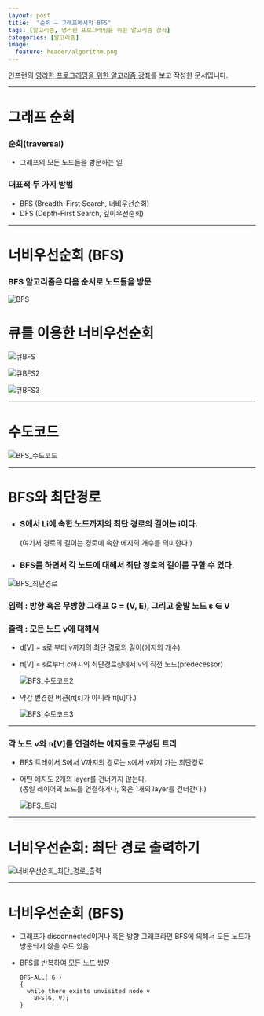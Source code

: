 ```yaml
---
layout: post
title:  "순회 – 그래프에서의 BFS"
tags: [알고리즘, 영리한 프로그래밍을 위한 알고리즘 강좌]
categories: [알고리즘]
image:
  feature: header/algorithm.png
---
```


인프런의 [영리한 프로그래밍을 위한 알고리즘 강좌](https://www.inflearn.com/course/%EC%95%8C%EA%B3%A0%EB%A6%AC%EC%A6%98-%EA%B0%95%EC%A2%8C/)를 보고 작성한 문서입니다.

---

그래프 순회
==========

### 순회(traversal)  
- 그래프의 모든 노드들을 방문하는 일  

### 대표적 두 가지 방법  
- BFS (Breadth-First Search, 너비우선순회)  
- DFS (Depth-First Search, 깊이우선순회)  

---

너비우선순회 (BFS)  
================

### BFS 알고리즘은 다음 순서로 노드들을 방문  

![BFS](/images/algorithm/BFS.png)

큐를 이용한 너비우선순회  
====================

![큐BFS](/images/algorithm/큐BFS.png)  

![큐BFS2](/images/algorithm/큐BFS2.png)  

![큐BFS3](/images/algorithm/큐BFS3.png)  

---

수도코드  
=======

![BFS_수도코드](/images/algorithm/BFS_수도코드.png)  

---

BFS와 최단경로  
============

- ### S에서 Li에 속한 노드까지의 최단 경로의 길이는 i이다.  
  (여기서 경로의 길이는 경로에 속한 에지의 개수를 의미한다.)  

- ### BFS를 하면서 각 노드에 대해서 최단 경로의 길이를 구할 수 있다.  

![BFS_최단경로](/images/algorithm/BFS_최단경로.png)  

### 입력 : 방향 혹은 무방향 그래프 G = (V, E), 그리고 출발 노드 s ∈ V  

### 출력 : 모든 노드 v에 대해서  
- d[V] = s로 부터 v까지의 최단 경로의 길이(에지의 개수)  
- π[V] = s로부터 c까지의 최단경로상에서 v의 직전 노드(predecessor)  

  ![BFS_수도코드2](/images/algorithm/BFS_수도코드2.png)  

- 약간 변경한 버젼(π[s]가 아니라 π[u]다.)

  ![BFS_수도코드3](/images/algorithm/BFS_수도코드3.png)  

---

### 각 노드 v와 π[V]를 연결하는 에지들로 구성된 트리  

- BFS 트레이서 S에서 V까지의 경로는 s에서 v까지 가는 최단경로  

- 어떤 에지도 2개의 layer를 건너가지 않는다.  
(동일 레이어의 노드를 연결하거나, 혹은 1개의 layer를 건너간다.)  

  ![BFS_트리](/images/algorithm/BFS_트리.png)  


---

너비우선순회: 최단 경로 출력하기  
==========================

![너비우선순회_최단_경로_출력](/images/algorithm/너비우선순회_최단_경로_출력.png)  

---

너비우선순회 (BFS)  
================

- 그래프가 disconnected이거나 혹은 방향 그래프라면 BFS에 의해서 모든 노드가 방문되지 않을 수도 있음  

- BFS를 반복하여 모든 노드 방문  

  ```
  BFS-ALL( G )
  {
    while there exists unvisited node v
      BFS(G, V);
  }
  ```
